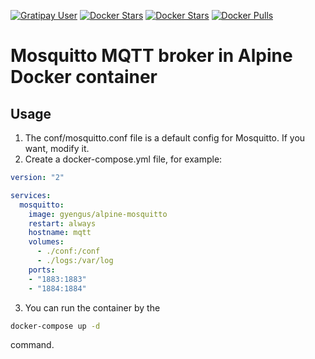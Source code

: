 [![Gratipay User](https://img.shields.io/gratipay/user/gyengus.svg?style=flat)](https://gratipay.com/~gyengus/) [![Docker Stars](https://img.shields.io/docker/automated/gyengus/alpine-mosquitto.svg?style=flat)](https://hub.docker.com/r/gyengus/alpine-mosquitto/) [![Docker Stars](https://img.shields.io/docker/stars/gyengus/alpine-mosquitto.svg?style=flat)](https://hub.docker.com/r/gyengus/alpine-mosquitto/) [![Docker Pulls](https://img.shields.io/docker/pulls/gyengus/alpine-mosquitto.svg?style=flat)](https://hub.docker.com/r/gyengus/alpine-mosquitto/) 
# Mosquitto MQTT broker in Alpine Docker container

## Usage

1. The conf/mosquitto.conf file is a default config for Mosquitto. If you want, modify it.
2. Create a docker-compose.yml file, for example:
```yml
version: "2"

services:
  mosquitto:
    image: gyengus/alpine-mosquitto
    restart: always
    hostname: mqtt
    volumes:
      - ./conf:/conf
      - ./logs:/var/log
    ports:
    - "1883:1883"
    - "1884:1884"
```
3. You can run the container by the
```bash
docker-compose up -d
```
command.
